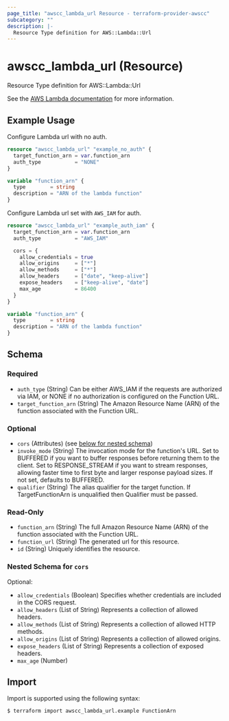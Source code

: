 ```yaml
---
page_title: "awscc_lambda_url Resource - terraform-provider-awscc"
subcategory: ""
description: |-
  Resource Type definition for AWS::Lambda::Url
---
```


# awscc_lambda_url (Resource)

Resource Type definition for AWS::Lambda::Url

See the [AWS Lambda documentation](https://docs.aws.amazon.com/lambda/latest/dg/lambda-urls.html) for more information.

## Example Usage

Configure Lambda url with no auth.

```terraform
resource "awscc_lambda_url" "example_no_auth" {
  target_function_arn = var.function_arn
  auth_type           = "NONE"
}

variable "function_arn" {
  type        = string
  description = "ARN of the lambda function"
}
```

Configure Lambda url set with `AWS_IAM` for auth.

```terraform
resource "awscc_lambda_url" "example_auth_iam" {
  target_function_arn = var.function_arn
  auth_type           = "AWS_IAM"

  cors = {
    allow_credentials = true
    allow_origins     = ["*"]
    allow_methods     = ["*"]
    allow_headers     = ["date", "keep-alive"]
    expose_headers    = ["keep-alive", "date"]
    max_age           = 86400
  }
}

variable "function_arn" {
  type        = string
  description = "ARN of the lambda function"
}
```

<!-- schema generated by tfplugindocs -->
## Schema

### Required

- `auth_type` (String) Can be either AWS_IAM if the requests are authorized via IAM, or NONE if no authorization is configured on the Function URL.
- `target_function_arn` (String) The Amazon Resource Name (ARN) of the function associated with the Function URL.

### Optional

- `cors` (Attributes) (see [below for nested schema](#nestedatt--cors))
- `invoke_mode` (String) The invocation mode for the function's URL. Set to BUFFERED if you want to buffer responses before returning them to the client. Set to RESPONSE_STREAM if you want to stream responses, allowing faster time to first byte and larger response payload sizes. If not set, defaults to BUFFERED.
- `qualifier` (String) The alias qualifier for the target function. If TargetFunctionArn is unqualified then Qualifier must be passed.

### Read-Only

- `function_arn` (String) The full Amazon Resource Name (ARN) of the function associated with the Function URL.
- `function_url` (String) The generated url for this resource.
- `id` (String) Uniquely identifies the resource.

<a id="nestedatt--cors"></a>
### Nested Schema for `cors`

Optional:

- `allow_credentials` (Boolean) Specifies whether credentials are included in the CORS request.
- `allow_headers` (List of String) Represents a collection of allowed headers.
- `allow_methods` (List of String) Represents a collection of allowed HTTP methods.
- `allow_origins` (List of String) Represents a collection of allowed origins.
- `expose_headers` (List of String) Represents a collection of exposed headers.
- `max_age` (Number)

## Import

Import is supported using the following syntax:

```shell
$ terraform import awscc_lambda_url.example FunctionArn
```
